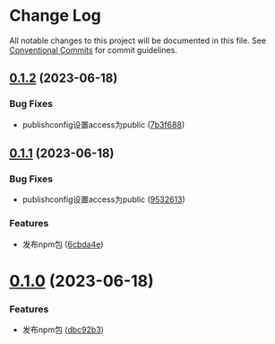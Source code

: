 # Change Log

All notable changes to this project will be documented in this file.
See [Conventional Commits](https://conventionalcommits.org) for commit guidelines.

## [0.1.2](https://github.com/LyXiaoYao/lyb-monorepo-pyj/compare/v0.1.1...v0.1.2) (2023-06-18)


### Bug Fixes

* publishconfig设置access为public ([7b3f688](https://github.com/LyXiaoYao/lyb-monorepo-pyj/commit/7b3f688fec80307239eac117e96c53d4489a4f28))





## [0.1.1](https://github.com/LyXiaoYao/lyb-monorepo-pyj/compare/v0.1.0...v0.1.1) (2023-06-18)


### Bug Fixes

* publishconfig设置access为public ([9532613](https://github.com/LyXiaoYao/lyb-monorepo-pyj/commit/9532613a447abb326d2e270a277fb90d02514834))


### Features

* 发布npm包 ([6cbda4e](https://github.com/LyXiaoYao/lyb-monorepo-pyj/commit/6cbda4e475b765c3dfec1f36c85e9799a542de05))





# [0.1.0](https://github.com/LyXiaoYao/lyb-monorepo-pyj/compare/v0.0.5...v0.1.0) (2023-06-18)


### Features

* 发布npm包 ([dbc92b3](https://github.com/LyXiaoYao/lyb-monorepo-pyj/commit/dbc92b3726f34a5b254132a1776fd35f8f0af1ee))
